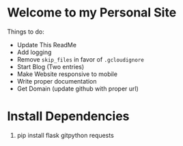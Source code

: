 # Welcome to my Personal Site

Things to do:
* Update This ReadMe
* Add logging
* Remove `skip_files` in favor of `.gcloudignore`
* Start Blog (Two entries)
* Make Website responsive to mobile
* Write proper documentation
* Get Domain (update github with proper url)


# Install Dependencies
1. pip install flask gitpython requests
